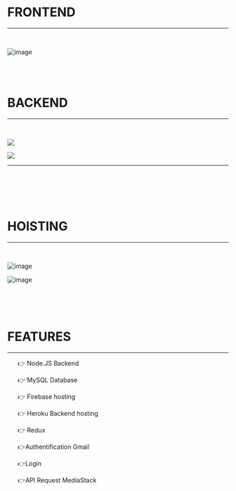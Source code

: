<h1> FRONTEND </h1>
<hr>
<br>

![image](https://user-images.githubusercontent.com/70233964/152581369-7bde0020-b02e-4312-8d1f-4b2e416b5678.png)
<br>
<br>
<br>
<br>
<h1> BACKEND </h1>
<hr>
<br>

![](https://user-images.githubusercontent.com/70233964/152579388-1fddd7ff-e765-4d24-9017-1d6b1396dc05.png)

![](https://user-images.githubusercontent.com/70233964/152579777-70e79957-da99-4aa6-bbea-0242c4c97057.png) 
<hr>


<br>
<br>
<br>
<br>
<h1>HOISTING </h1>
<hr>
<br>

![image](https://user-images.githubusercontent.com/70233964/152581701-c7c777b5-cb8f-4de8-8839-584488959548.png)

![image](https://user-images.githubusercontent.com/70233964/152581766-3b6997a3-432c-4ce7-b8f9-d7c795042ad8.png)

<br>
<br>
<br>
<h1>FEATURES</h1>
<hr>
 <ul>
    <p dir="auto">👉 Node.JS Backend </p>
    <p dir="auto">👉 MySQL Database</p>
    <p dir="auto">👉 Firebase hosting</p>
    <p dir="auto">👉 Heroku Backend hosting</p>
    <p dir="auto">👉 Redux</p>
    <p dir="auto"> 👉Authentification Gmail</p>
    <p dir="auto">👉Login </p>
    <p dir="auto">👉API Request MediaStack</p>
 </ul>


